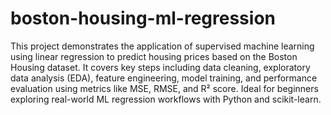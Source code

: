 # boston-housing-ml-regression
This project demonstrates the application of supervised machine learning using linear regression to predict housing prices based on the Boston Housing dataset. It covers key steps including data cleaning, exploratory data analysis (EDA), feature engineering, model training, and performance evaluation using metrics like MSE, RMSE, and R² score. Ideal for beginners exploring real-world ML regression workflows with Python and scikit-learn.
